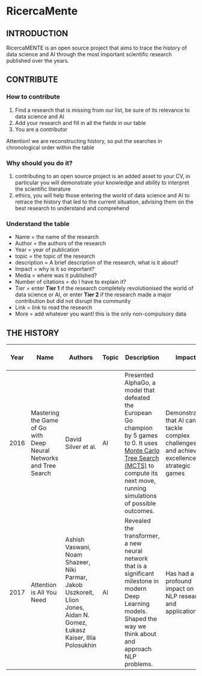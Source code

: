 # RicercaMente

## INTRODUCTION

RicercaMENTE is an open source project that aims to trace the history of data science and AI through the most important scientific research published over the years.

## CONTRIBUTE

### How to contribute

1. Find a research that is missing from our list, be sure of its relevance to data science and AI
2. Add your research and fill in all the fields in our table
3. You are a contributor

Attention! we are reconstructing history, so put the searches in chronological order within the table

### Why should you do it?

1. contributing to an open source project is an added asset to your CV, in particular you will demonstrate your knowledge and ability to interpret the scientific literature
2. ethics, you will help those entering the world of data science and AI to retrace the history that led to the current situation, advising them on the best research to understand and comprehend

### Understand the table

- Name = the name of the research
- Author =  the authors of the research
- Year = year of publication
- topic = the topic of the research
- description = A brief description of the research, what is it about?
- Impact = why is it so important?
- Media = where was it published?
- Number of citations = do I have to explain it?
- Tier = enter **Tier 1** if the research completely revolutionised the world of data science or AI, or       enter **Tier 2** if the research made a major contribution but did not disrupt the community
- Link = link to read the research
- More = add whatever you want! this is the only non-compulsory data

## THE HISTORY
| Year | Name | Authors | Topic | Description | Impact | Media | Number of citations | Tier | Link | More |
| --- | --- | --- | --- | --- | --- | --- | --- | --- | --- | --- |
| 2016 | Mastering the Game of Go with Deep Neural Networks and Tree Search | David Silver et al. | AI | Presented AlphaGo, a model that defeated the European Go champion by 5 games to 0. It uses [Monte Carlo Tree Search (MCTS)](https://hal.inria.fr/inria-00116992/document) to compute its next move, running simulations of possible outcomes. | Demonstrated that AI can tackle complex challenges and achieve excellence in strategic games | Nature | 17297 | 1 | [Link to Paper](https://storage.googleapis.com/deepmind-media/alphago/AlphaGoNaturePaper.pdf) |  |
| 2017 | Attention is All You Need | Ashish Vaswani, Noam Shazeer, Niki Parmar, Jakob Uszkoreit, Llion Jones, Aidan N. Gomez, Łukasz Kaiser, Illia Polosukhin | AI | Revealed the transformer, a new neural network that is a significant milestone in modern Deep Learning models. Shaped the way we think about and approach NLP problems. | Has had a profound impact on NLP research and applications | NIPS | 99204 | 1 | [Link to Paper](https://proceedings.neurips.cc/paper_files/paper/2017/file/3f5ee243547dee91fbd053c1c4a845aa-Paper.pdf) |  |
